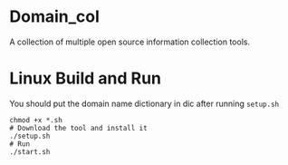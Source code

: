 # Domain_col

A collection of multiple open source information collection tools.

# Linux Build and Run
You should put the domain name dictionary in dic after running ```setup.sh```
```
chmod +x *.sh
# Download the tool and install it
./setup.sh
# Run
./start.sh
```

